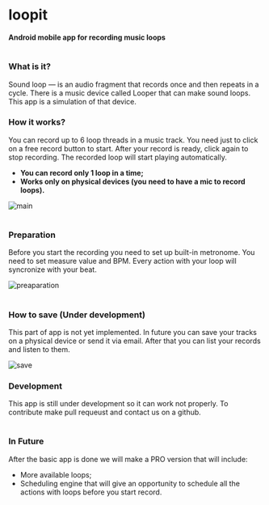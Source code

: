 # loopit
**Android mobile app for recording music loops**
# 
### What is it?
Sound loop — is an audio fragment that records once and then repeats in a cycle.
There is a music device called Looper that can make sound loops. This app is a simulation of that device.
### How it works?
You can record up to 6 loop threads in a music track. You need just to click on a free record button to start.
After your record is ready, click again to stop recording. The recorded loop will start playing automatically.
- __You can record only 1 loop in a time;__
- __Works only on physical devices (you need to have a mic to record loops).__
 
 ![main](https://media.giphy.com/media/W4D79uRCIBQBgwOoe6/giphy.gif)
#
### Preparation
Before you start the recording you need to set up built-in metronome. You need to set measure value and BPM. Every action with your loop will syncronize with your beat.

 ![preaparation](https://media.giphy.com/media/rkjnHDwqSr2ekaTMFX/giphy.gif)
#
### How to save (Under development)
This part of app is not yet implemented. In future you can save your tracks on a physical device or send it via email. After that you can list your records and listen to them.
 
 ![save](https://media.giphy.com/media/sevLsBt8jjReTfXjYt/giphy.gif)
### Development
This app is still under development so it can work not properly. To contribute make pull requeust and contact us on a github.
# 
### In Future
After the basic app is done we will make a PRO version that will include:
- More available loops;
- Scheduling engine that will give an opportunity to schedule all the actions with loops before you start record.
